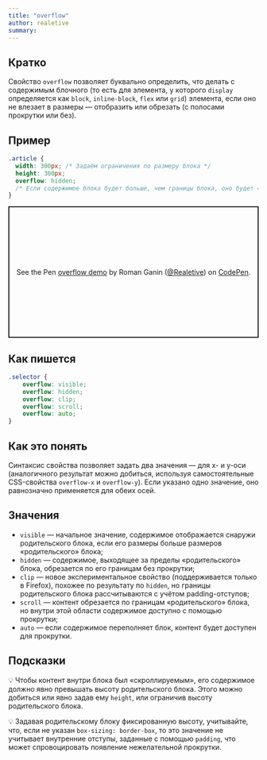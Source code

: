 ```yaml
---
title: "overflow"
author: realetive
summary:
---
```


## Кратко

Свойство `overflow` позволяет буквально определить, что делать с содержимым блочного (то есть для элемента, у которого `display` определяется как `block`, `inline-block`, `flex` или `grid`) элемента, если оно не влезает в размеры — отобразить или обрезать (с полосами прокрутки или без).

## Пример

```css
.article {
  width: 300px; /* Задаём ограничения по размеру блока */
  height: 300px;
  overflow: hidden;
  /* Если содержимое блока будет больше, чем границы блока, оно будет «обрезано» */
}
```

<p class="codepen" data-height="265" data-theme-id="light" data-default-tab="js,result" data-user="Realetive" data-slug-hash="wvzBqxp" style="height: 265px; box-sizing: border-box; display: flex; align-items: center; justify-content: center; border: 2px solid; margin: 1em 0; padding: 1em;" data-pen-title="overflow demo">
  <span>See the Pen <a href="https://codepen.io/Realetive/pen/wvzBqxp">
  overflow demo</a> by Roman Ganin (<a href="https://codepen.io/Realetive">@Realetive</a>)
  on <a href="https://codepen.io">CodePen</a>.</span>
</p>
<script async src="https://cpwebassets.codepen.io/assets/embed/ei.js"></script>

## Как пишется

```css
.selector {
    overflow: visible;
    overflow: hidden;
    overflow: clip;
    overflow: scroll;
    overflow: auto;
}
```

## Как это понять

Синтаксис свойства позволяет задать два значения — для x- и y-оси (аналогичного результат можно добиться, используя самостоятельные CSS-свойства `overflow-x` и `overflow-y`). Если указано одно значение, оно равнозначно применяется для обеих осей.

## Значения

- `visible` — начальное значение, содержимое отображается снаружи родительского блока, если его размеры больше размеров «родительского» блока;
- `hidden` — содержимое, выходящее за пределы «родительского» блока, обрезается по его границам без прокрутки;
- `clip` — новое экспериментальное свойство (поддерживается только в Firefox), похожее по результату по `hidden`, но границы родительского блока рассчитываются с учётом padding-отступов;
- `scroll` — контент обрезается по границам «родительского» блока, но внутри этой области содержимое доступно с помощью прокрутки;
- `auto` — если содержимое переполняет блок, контент будет доступен для прокрутки.

## Подсказки

💡 Чтобы контент внутри блока был «скроллируемым», его содержимое должно явно превышать высоту родительского блока. Этого можно добиться или явно задав ему `height`, или ограничив высоту родительского блока.

💡 Задавая родительскому блоку фиксированную высоту, учитывайте, что, если не указан `box-sizing: border-box`, то это значение не учитывает внутренние отступы, заданные с помощью `padding`, что может спровоцировать появление нежелательной прокрутки.
